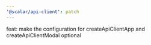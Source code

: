 ```yaml
---
'@scalar/api-client': patch
---
```


feat: make the configuration for createApiClientApp and createApiClientModal optional
